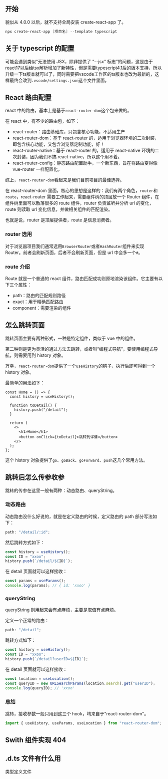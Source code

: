 ## 开始

貌似从 4.0.0 以后，就不支持全局安装 create-react-app 了。

```powershell
npx create-react-app [项目名] --template typescript
```

## 关于 typescript 的配置

可能会遇到类似“无法使用 JSX，除非提供了 “--jsx“ 标志”的问题，这是由于react17以后给tsx解析增加了新特性，但是需要typescript4.1后的版本支持，所以升级一下ts版本就可以了，同时需要把vscode工作区的ts版本也改为最新的，这样最终会改到`.vscode/settings.json`这个文件里面。

## React 路由配置

react 中的路由，基本上是基于`react-router-dom`这个包来做的。

在 react 中，有不少的路由包，如下：

- react-router：路由基础库，只包含核心功能，不适用生产
- react-router-dom：基于 react-router 的，适用于浏览器环境的二次封装，即包含核心功能，又包含浏览器定制功能，好！
- react-router-native：基于 react-router 的，适用于 react-native 环境的二次封装，因为我们不搞 react-native，所以这个用不着。
- react-router-config：静态路由配置助手，一个新东西，旨在将路由变得像 vue-router 一样配置化。

综上，`react-router-dom`看起来是我们目前项目的最佳选择。

在 react-router-dom 里面，核心的思想是这样的：我们有两个角色，`router`和`route`，react-router 需要工作起来，需要组件树的顶层放一个 Router 组件，在组件树里面可以散落很多的 route 组件，router 负责监听并分析 url 的变化，route 则读取 url 变化信息，并做相关组件的匹配渲染。

也就是说，router 是顶层提供者，route 是信息消费者。

### router 选用

对于浏览器项目我们通常选用`BrowserRouter`或者`HashRouter`组件来实现 Router。前者会刷新页面，后者不会刷新页面，但是 url 中会多一个`#`。

### route 介绍

Route 就是一个普通的 react 组件，路由匹配成功则原地渲染该组件。它主要有以下三个属性：

- path：路由的匹配规则路径
- exact：用于精确匹配路由
- component：需要渲染的组件

## 怎么跳转页面

跳转页面主要有两种形式，一种是特定组件<Link />，类似于 vue 中的<router-link />组件。

第二种则是更为灵活的通过方法去跳转，或者叫“编程式导航”，要使用编程式导航，则需要用到 history 对象。

万幸，`react-router-dom`提供了一个`useHistory`的钩子，执行后即可得到一个 history 对象。

最简单的用法如下：

```tsx
const Home = () => {
  const history = useHistory();

  function toDetail() {
    history.push("/detail");
  }

  return (
    <>
      <h1>Home</h1>
      <button onClick={toDetail}>跳转到详情</button>
    </>
  );
};
```

这个 history 对象提供了`go`、`goBack`、`goForward`、`push`这几个常用方法。

## 跳转后怎么传参收参

跳转的传参在这里一般有两种：动态路由、queryString。

### 动态路由

动态路由没什么好说的，就是在定义路由的时候，定义路由的 path 部分写法如下：

```ts
path: "/detail/:id";
```

然后跳转方式如下：

```ts
const history = useHistory();
const ID = "xxoo";
history.push(`/detail/${ID}`);
```

在 detail 页面就可以这样接收：

```ts
const params = useParams();
console.log(params); // { id: 'xxoo' }
```

### queryString

queryString 则用起来会有点麻烦，主要是取值有点麻烦。

定义一个正常的路由：

```ts
path: "/detail";
```

跳转方式如下：

```ts
const history = useHistory();
const ID = "xxoo";
history.push(`/detail?userID=${ID}`);
```

在 detail 页面就可以这样接收：

```ts
const location = useLocation();
const queryID = new URLSearchParams(location.search).get("userID");
console.log(queryID); // 'xxoo'
```

### 总结

跳转，接收参数一般只用到这三个 hook，均来自于"react-router-dom"。

```ts
import { useHistory, useParams, useLocation } from "react-router-dom";
```

## Swith 组件实现 404

## .d.ts 文件有什么用

类型定义文件
